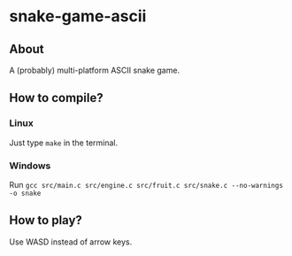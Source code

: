 # snake-game-ascii

## About
A (probably) multi-platform ASCII snake game.

## How to compile?
### Linux
Just type `make` in the terminal.
### Windows
Run `gcc src/main.c src/engine.c src/fruit.c src/snake.c --no-warnings -o snake`

## How to play?
Use WASD instead of arrow keys.